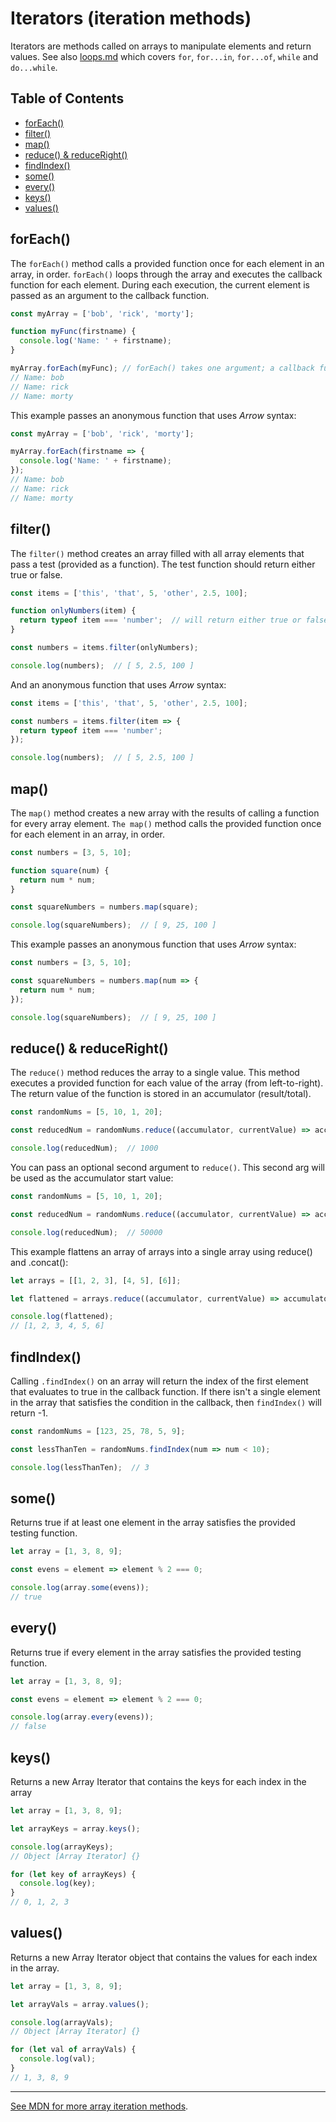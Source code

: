 # Iterators (iteration methods)


Iterators are methods called on arrays to manipulate elements and return values. See also [loops.md](loops.md) which covers `for`, `for...in`, `for...of`, `while` and `do...while`.

## Table of Contents

<!-- toc -->

- [forEach()](#foreach)
- [filter()](#filter)
- [map()](#map)
- [reduce() & reduceRight()](#reduce--reduceright)
- [findIndex()](#findindex)
- [some()](#some)
- [every()](#every)
- [keys()](#keys)
- [values()](#values)

<!-- tocstop -->

## forEach()

The `forEach()` method calls a provided function once for each element in an array, in order. `forEach()` loops through the array and executes the callback function for each element. During each execution, the current element is passed as an argument to the callback function.

```javascript
const myArray = ['bob', 'rick', 'morty'];

function myFunc(firstname) {
  console.log('Name: ' + firstname);
}

myArray.forEach(myFunc); // forEach() takes one argument; a callback function.
// Name: bob
// Name: rick
// Name: morty
```

This example passes an anonymous function that uses *Arrow* syntax:

```javascript
const myArray = ['bob', 'rick', 'morty'];

myArray.forEach(firstname => {
  console.log('Name: ' + firstname);
});
// Name: bob
// Name: rick
// Name: morty
```


## filter()

The `filter()` method creates an array filled with all array elements that pass a test (provided as a function). The test function should return either true or false.

```javascript
const items = ['this', 'that', 5, 'other', 2.5, 100];

function onlyNumbers(item) {
  return typeof item === 'number';  // will return either true or false
}

const numbers = items.filter(onlyNumbers);

console.log(numbers);  // [ 5, 2.5, 100 ]
```

And an anonymous function that uses *Arrow* syntax:

```javascript
const items = ['this', 'that', 5, 'other', 2.5, 100];

const numbers = items.filter(item => {
  return typeof item === 'number';
});

console.log(numbers);  // [ 5, 2.5, 100 ]
```


## map()

The `map()` method creates a new array with the results of calling a function for every array element. `The map()` method calls the provided function once for each element in an array, in order.

```javascript
const numbers = [3, 5, 10];

function square(num) {
  return num * num;
}

const squareNumbers = numbers.map(square);

console.log(squareNumbers);  // [ 9, 25, 100 ]
```

This example passes an anonymous function that uses *Arrow* syntax:

```javascript
const numbers = [3, 5, 10];

const squareNumbers = numbers.map(num => {
  return num * num;
});

console.log(squareNumbers);  // [ 9, 25, 100 ]
```


## reduce() & reduceRight()

The `reduce()` method reduces the array to a single value. This method executes a provided function for each value of the array (from left-to-right). The return value of the function is stored in an accumulator (result/total).

```javascript
const randomNums = [5, 10, 1, 20];

const reducedNum = randomNums.reduce((accumulator, currentValue) => accumulator * currentValue);

console.log(reducedNum);  // 1000
```

You can pass an optional second argument to `reduce()`. This second arg will be used as the accumulator start value:

```javascript
const randomNums = [5, 10, 1, 20];

const reducedNum = randomNums.reduce((accumulator, currentValue) => accumulator * currentValue, 50);

console.log(reducedNum);  // 50000
```

This example flattens an array of arrays into a single array using reduce() and .concat():
```javascript
let arrays = [[1, 2, 3], [4, 5], [6]];

let flattened = arrays.reduce((accumulator, currentValue) => accumulator.concat(currentValue));

console.log(flattened);
// [1, 2, 3, 4, 5, 6]
```


## findIndex()

Calling `.findIndex()` on an array will return the index of the first element that evaluates to true in the callback function. If there isn't a single element in the array that satisfies the condition in the callback, then `findIndex()` will return -1.

```javascript
const randomNums = [123, 25, 78, 5, 9];

const lessThanTen = randomNums.findIndex(num => num < 10);

console.log(lessThanTen);  // 3
```


## some()

Returns true if at least one element in the array satisfies the provided testing function.

```javascript
let array = [1, 3, 8, 9];

const evens = element => element % 2 === 0;

console.log(array.some(evens));
// true
```


## every()

Returns true if every element in the array satisfies the provided testing function.

```javascript
let array = [1, 3, 8, 9];

const evens = element => element % 2 === 0;

console.log(array.every(evens));
// false
```


## keys()

Returns a new Array Iterator that contains the keys for each index in the array

```javascript
let array = [1, 3, 8, 9];

let arrayKeys = array.keys();

console.log(arrayKeys);
// Object [Array Iterator] {}

for (let key of arrayKeys) {
  console.log(key);
}
// 0, 1, 2, 3
```


## values()

Returns a new Array Iterator object that contains the values for each index in the array.

```javascript
let array = [1, 3, 8, 9];

let arrayVals = array.values();

console.log(arrayVals);
// Object [Array Iterator] {}

for (let val of arrayVals) {
  console.log(val);
}
// 1, 3, 8, 9
```

_____

[See MDN for more array iteration methods](https://developer.mozilla.org/en-US/docs/Web/JavaScript/Reference/Global_Objects/Array#Iteration_methods).
